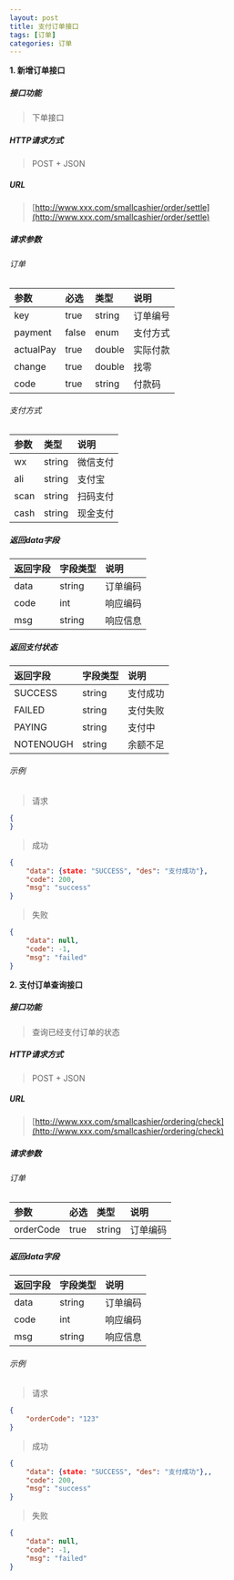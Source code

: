 ```yaml
---
layout: post
title: 支付订单接口
tags: [订单]
categories: 订单 
---
```

**1\. 新增订单接口**
##### 接口功能
> 下单接口

##### HTTP请求方式
> POST + JSON

##### URL
> [http://www.xxx.com/smallcashier/order/settle](http://www.xxx.com/smallcashier/order/settle)

##### 请求参数

###### 订单

|参数|必选|类型|说明|
|:---|:---|:---|:---|
|key|true|string|订单编号|
|payment|false|enum|支付方式|
|actualPay|true|double|实际付款|
|change|true|double|找零|
|code|true|string|付款码|

###### 支付方式

|参数|类型|说明|
|:---|:---|:---|
|wx|string|微信支付|
|ali|string|支付宝|
|scan|string|扫码支付|
|cash|string|现金支付|

##### 返回data字段

|返回字段|字段类型|说明|
|:---|:---|:---|
|data|string|订单编码|
|code|int|响应编码|
|msg|string|响应信息|

##### 返回支付状态

|返回字段|字段类型|说明|
|:---|:---|:---|
|SUCCESS|string|支付成功|
|FAILED|string|支付失败|
|PAYING|string|支付中|
|NOTENOUGH|string|余额不足|

###### 示例
> 请求
``` json
{
}
```
> 成功
``` json
{
    "data": {state: "SUCCESS", "des": "支付成功"},
    "code": 200,
    "msg": "success"
}
```
> 失败
``` json
{
    "data": null,
    "code": -1,
    "msg": "failed"
}
```

**2\. 支付订单查询接口**
##### 接口功能
> 查询已经支付订单的状态

##### HTTP请求方式
> POST + JSON

##### URL
> [http://www.xxx.com/smallcashier/ordering/check](http://www.xxx.com/smallcashier/ordering/check)

##### 请求参数

###### 订单

|参数|必选|类型|说明|
|:---|:---|:---|:---|
|orderCode|true|string|订单编码|

##### 返回data字段

|返回字段|字段类型|说明|
|:---|:---|:---|
|data|string|订单编码|
|code|int|响应编码|
|msg|string|响应信息|

###### 示例
> 请求
``` json
{
    "orderCode": "123"
}
```
> 成功
``` json
{
    "data": {state: "SUCCESS", "des": "支付成功"},,
    "code": 200,
    "msg": "success"
}
```
> 失败
``` json
{
    "data": null,
    "code": -1,
    "msg": "failed"
}
```